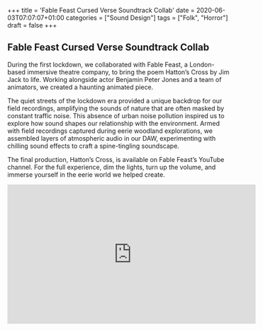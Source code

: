 +++
title = 'Fable Feast Cursed Verse Soundtrack Collab'
date = 2020-06-03T07:07:07+01:00
categories = ["Sound Design"]
tags = ["Folk", "Horror"]
draft = false
+++

## Fable Feast Cursed Verse Soundtrack Collab

During the first lockdown, we collaborated with Fable Feast, a London-based immersive theatre company, to bring the poem Hatton’s Cross by Jim Jack to life. Working alongside actor Benjamin Peter Jones and a team of animators, we created a haunting animated piece.

The quiet streets of the lockdown era provided a unique backdrop for our field recordings, amplifying the sounds of nature that are often masked by constant traffic noise. This absence of urban noise pollution inspired us to explore how sound shapes our relationship with the environment. Armed with field recordings captured during eerie woodland explorations, we assembled layers of atmospheric audio in our DAW, experimenting with chilling sound effects to craft a spine-tingling soundscape.

The final production, Hatton’s Cross, is available on Fable Feast’s YouTube channel. For the full experience, dim the lights, turn up the volume, and immerse yourself in the eerie world we helped create.

<iframe width="560" height="315" src="https://www.youtube.com/embed/VRN3FsS-eDk?si=aw1Y0iki7TPlNJ28" title="YouTube video player" frameborder="0" allow="accelerometer; autoplay; clipboard-write; encrypted-media; gyroscope; picture-in-picture; web-share" referrerpolicy="strict-origin-when-cross-origin" allowfullscreen></iframe>


